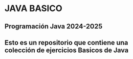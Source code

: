 # JAVA BASICO
## Programación Java 2024-2025
## Esto es un repositorio que contiene una colección de ejercicios Basicos de Java 
